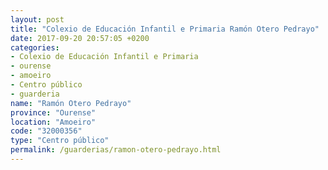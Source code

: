 ```yaml
---
layout: post
title: "Colexio de Educación Infantil e Primaria Ramón Otero Pedrayo"
date: 2017-09-20 20:57:05 +0200
categories:
- Colexio de Educación Infantil e Primaria
- ourense
- amoeiro
- Centro público
- guarderia
name: "Ramón Otero Pedrayo"
province: "Ourense"
location: "Amoeiro"
code: "32000356"
type: "Centro público"
permalink: /guarderias/ramon-otero-pedrayo.html
---
```

